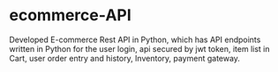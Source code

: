 # ecommerce-API

Developed E-commerce Rest API in Python, which has API endpoints written in Python for the user login, api secured by jwt token, item list 
in Cart, user order entry and history, Inventory, payment gateway. 

